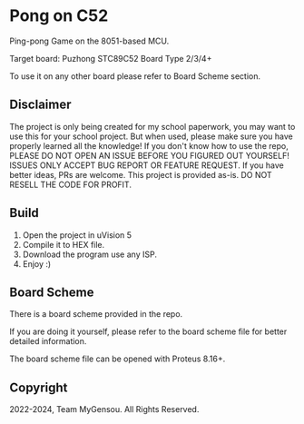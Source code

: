 # Pong on C52
Ping-pong Game on the 8051-based MCU.

Target board: Puzhong STC89C52 Board Type 2/3/4+

To use it on any other board please refer to Board Scheme section.

## Disclaimer
The project is only being created for my school paperwork, you may want to use this for your school project.
But when used, please make sure you have properly learned all the knowledge!
If you don't know how to use the repo, PLEASE DO NOT OPEN AN ISSUE BEFORE YOU FIGURED OUT YOURSELF!
ISSUES ONLY ACCEPT BUG REPORT OR FEATURE REQUEST.
If you have better ideas, PRs are welcome.
This project is provided as-is. DO NOT RESELL THE CODE FOR PROFIT.

## Build
1. Open the project in uVision 5
2. Compile it to HEX file.
3. Download the program use any ISP.
4. Enjoy :)

## Board Scheme
There is a board scheme provided in the repo.

If you are doing it yourself, please refer to the board scheme file for better detailed information.

The board scheme file can be opened with Proteus 8.16+.

## Copyright
2022-2024, Team MyGensou. All Rights Reserved.
